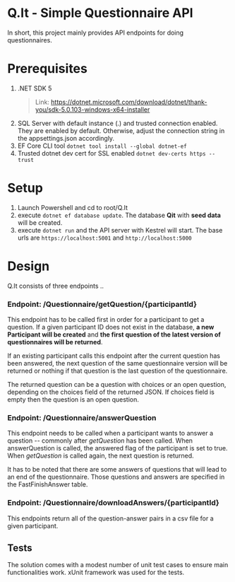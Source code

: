 ﻿# Q.It - Simple Questionnaire API
In short, this project mainly provides API endpoints for doing questionnaires. 

# Prerequisites

1. .NET SDK 5 
   > Link: https://dotnet.microsoft.com/download/dotnet/thank-you/sdk-5.0.103-windows-x64-installer 
2. SQL Server with default instance (.) and trusted connection enabled. They are enabled by default. Otherwise, adjust the connection string in the appsettings.json accordingly.
3. EF Core CLI tool ```dotnet tool install --global dotnet-ef```
4. Trusted dotnet dev cert for SSL enabled ```dotnet dev-certs https --trust```

# Setup
1. Launch Powershell and cd to root/Q.It
2. execute ```dotnet ef database update```. The database **Qit** with **seed data** will be created. 
3. execute ```dotnet run``` and the API server with Kestrel will start. The base urls are ```https://localhost:5001``` and ```http://localhost:5000```

# Design
Q.It consists of three endpoints ..
### Endpoint: /Questionnaire/getQuestion/{participantId}
This endpoint has to be called first in order for a participant to get a question. If a given participant ID does not exist in the database, **a new Participant will be created** and **the first question of the latest version of questionnaires will be returned**.

If an existing participant calls this endpoint after the current question has been answered, the next question of the same questionnaire version will be returned or nothing if that question is the last question of the questionnaire.

The returned question can be a question with choices or an open question, depending on the choices field of the returned JSON. If choices field is empty then the question is an open question.

### Endpoint: /Questionnaire/answerQuestion
This endpoint needs to be called when a participant wants to answer a question -- commonly after *getQuestion* has been called. When answerQuestion is called, the answered flag of the participant is set to true. When *getQuestion* is called again, the next question is returned.

It has to be noted that there are some answers of questions that will lead to an end of the questionnaire. Those questions and answers are specified in the FastFinishAnswer table.

### Endpoint: /Questionnaire/downloadAnswers/{participantId}
This endpoints return all of the question-answer pairs in a csv file for a given participant.

## Tests
The solution comes with a modest number of unit test cases to ensure main functionalities work. xUnit framework was used for the tests.


